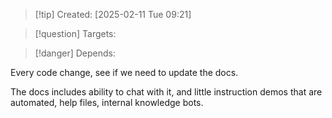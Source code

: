 
>[!tip] Created: [2025-02-11 Tue 09:21]

>[!question] Targets: 

>[!danger] Depends: 

Every code change, see if we need to update the docs.

The docs includes ability to chat with it, and little instruction demos that are automated, help files, internal knowledge bots.